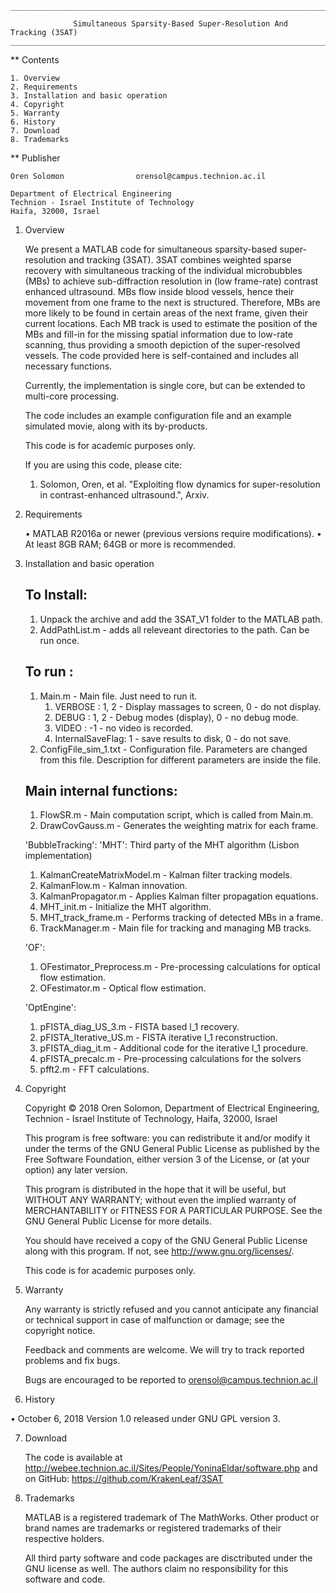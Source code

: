 	_____________________________________________________________________________________________

				  Simultaneous Sparsity-Based Super-Resolution And Tracking (3SAT)
	_____________________________________________________________________________________________


** Contents

	1. Overview
	2. Requirements
	3. Installation and basic operation
	4. Copyright
	5. Warranty
	6. History
	7. Download
	8. Trademarks

** Publisher
	
	Oren Solomon				orensol@campus.technion.ac.il
		
	Department of Electrical Engineering
	Technion - Israel Institute of Technology
	Haifa, 32000, Israel

1. Overview

	We present a MATLAB code for simultaneous sparsity-based super-resolution and tracking (3SAT).
	3SAT combines weighted sparse recovery with simultaneous tracking of the individual microbubbles (MBs) to achieve sub-diffraction resolution in (low frame-rate) contrast enhanced ultrasound.
	MBs flow inside blood vessels, hence their movement from one frame to the next is structured. Therefore, MBs are more likely to be found in certain areas of the next frame, given their current locations. 
	Each MB track is used to estimate the position of the MBs and fill-in for the missing spatial information due to low-rate scanning, thus providing a smooth depiction of the super-resolved vessels.
	The code provided here is self-contained and includes all necessary functions. 
	
	Currently, the implementation is single core, but can be extended to multi-core processing.
	
	The code includes an example configuration file and an example simulated movie, along with its by-products.
	
	This code is for academic purposes only.
	
	If you are using this code, please cite: 
    1.	Solomon, Oren, et al. "Exploiting flow dynamics for super-resolution in contrast-enhanced ultrasound.", Arxiv.


2. Requirements

	• MATLAB R2016a or newer (previous versions require modifications).
	• At least 8GB RAM; 64GB or more is recommended.


3. Installation and basic operation
	
	To Install:
	-----------
	1. Unpack the archive and add the 3SAT_V1 folder to the MATLAB path.
	2. AddPathList.m - adds all releveant directories to the path. Can be run once.
	
	To run    :
	-----------
	1. Main.m               - Main file. Just need to run it.
		1. VERBOSE         : 1, 2 - Display massages to screen, 0 - do not display.
		2. DEBUG 		   : 1, 2 - Debug modes (display), 0 - no debug mode.
		3. VIDEO		   : -1 - no video is recorded. 
		4. InternalSaveFlag: 1 - save results to disk, 0 - do not save.
	2. ConfigFile_sim_1.txt - Configuration file. Parameters are changed from this file. Description for different parameters are inside the file.
	
	Main internal functions:
	------------------------
	1. FlowSR.m       - Main computation script, which is called from Main.m.
	2. DrawCovGauss.m - Generates the weighting matrix for each frame. 
	
	'BubbleTracking\':
		'MHT\': Third party of the MHT algorithm (Lisbon implementation)
 	1. KalmanCreateMatrixModel.m - Kalman filter tracking models.
	2. KalmanFlow.m 			 - Kalman innovation.
	3. KalmanPropagator.m 		 - Applies Kalman filter propagation equations. 
	4. MHT_init.m 				 - Initialize the MHT algorithm.
	5. MHT_track_frame.m 	     - Performs tracking of detected MBs in a frame.
	6. TrackManager.m 		     - Main file for tracking and managing MB tracks.
	
	
	'OF\':
	1. OFestimator_Preprocess.m - Pre-processing calculations for optical flow estimation.
	2. OFestimator.m 			- Optical flow estimation.
	
	'OptEngine\':
	1. pFISTA_diag_US_3.m    - FISTA based l_1 recovery.
	2. pFISTA_Iterative_US.m - FISTA iterative l_1 reconstruction.
	3. pFISTA_diag_it.m 	 - Additional code for the iterative l_1 procedure.
	4. pFISTA_precalc.m 	 - Pre-processing calculations for the solvers
	5. pfft2.m 				 - FFT calculations.
	
4. Copyright

    Copyright © 2018 Oren Solomon, Department of Electrical Engineering, 
	Technion - Israel Institute of Technology, Haifa, 32000, Israel
	
	This program is free software: you can redistribute it and/or modify
	it under the terms of the GNU General Public License as published by
	the Free Software Foundation, either version 3 of the License, or
	(at your option) any later version.

	This program is distributed in the hope that it will be useful,
	but WITHOUT ANY WARRANTY; without even the implied warranty of
	MERCHANTABILITY or FITNESS FOR A PARTICULAR PURPOSE.  See the
	GNU General Public License for more details.

	You should have received a copy of the GNU General Public License
	along with this program.  If not, see <http://www.gnu.org/licenses/>.
	
	This code is for academic purposes only.
	
5. Warranty

	Any warranty is strictly refused and you cannot anticipate any financial or
	technical support in case of malfunction or damage; see the copyright notice.

	Feedback and comments are welcome. We will try to track reported problems and
	fix bugs.

	Bugs are encouraged to be reported to orensol@campus.technion.ac.il
	
6. History

  • October 6, 2018
	Version 1.0 released under GNU GPL version 3.


7. Download

	The code is available at http://webee.technion.ac.il/Sites/People/YoninaEldar/software.php
	and on GitHub: https://github.com/KrakenLeaf/3SAT


8. Trademarks

	MATLAB is a registered trademark of The MathWorks. Other product or brand
	names are trademarks or registered trademarks of their respective holders.
	
	All third party software and code packages are disctributed under the GNU license as well. 
	The authors claim no responsibility for this software and code.

